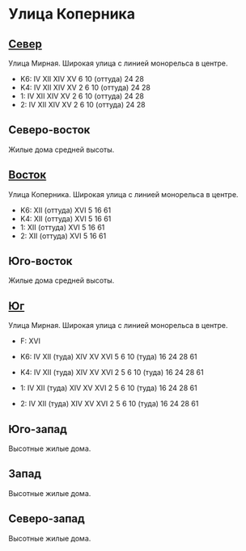 # Улица Коперника

## [Север](./10420090.md)

Улица Мирная.
Широкая улица с линией монорельса в центре.

* K6:   IV  XII XIV XV
        6   10 (оттуда) 24  28
* K4:   IV  XII XIV XV
        2   6   10 (оттуда) 24  28
* 1:    IV  XII XIV XV
        2   6   10 (оттуда) 24  28
* 2:    IV  XII XIV XV
        2   6   10 (оттуда) 24  28

## Северо-восток

Жилые дома средней высоты.

## [Восток](./10440092.md)

Улица Коперника.
Широкая улица с линией монорельса в центре.

* K6:   XII (оттуда)  XVI
        5   16  61
* K4:   XII (оттуда)  XVI
        5   16  61
* 1:    XII (оттуда)  XVI
        5   16  61
* 2:    XII (оттуда)  XVI
        5   16  61

## Юго-восток

Жилые дома средней высоты.

## [Юг](./10420095.md)

Улица Мирная.
Широкая улица с линией монорельса в центре.

* F:    XVI

* K6:   IV  XII (туда)  XIV XV  XVI
        5   6   10 (туда)   16  24  28  61
* K4:   IV  XII (туда)  XIV XV  XVI
        2   5   6   10 (туда)   16  24  28  61
* 1:    IV  XII (туда)  XIV XV  XVI
        2   5   6   10 (туда)   16  24  28  61
* 2:    IV  XII (туда)  XIV XV  XVI
        2   5   6   10 (туда)   16  24  28  61

## Юго-запад

Высотные жилые дома.

## Запад

Высотные жилые дома.

## Северо-запад

Высотные жилые дома.
